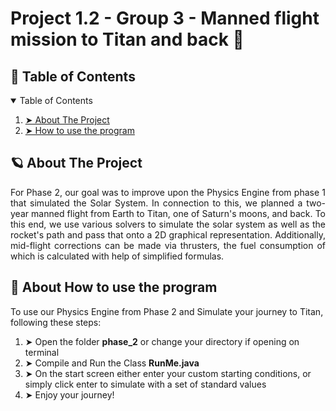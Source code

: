 # Project 1.2 - Group 3 - Manned flight mission to Titan and back 🚀

<!-- TABLE OF CONTENTS -->
<h2 id="table-of-contents"> 📖 Table of Contents</h2>

<details open="open">
  <summary>Table of Contents</summary>
  <ol>
    <li><a href="#about-the-project"> ➤ About The Project</a></li>
    <li><a href="#how-to-use-the-program"> ➤ How to use the program</a></li>
    </ol>
</details>
  
<!-- ABOUT THE PROJECT -->
<h2 id="about-the-project"> 🪐 About The Project</h2>
  
<p align="justify"> 
  For Phase 2, our goal was to improve upon the Physics Engine from phase 1 that simulated the Solar System. In connection to this, we planned a two-year manned flight from Earth to Titan, one of Saturn's moons, and back. To this end, we use various solvers to simulate the solar system as well as the rocket's path and pass that onto a 2D graphical representation. Additionally, mid-flight corrections can be made via thrusters, the fuel consumption of which is calculated with help of simplified formulas.


<!-- HOW TO USE THE PROGRAMM -->
<h2 id="how-to-use-the-program"> 💾 About How to use the program</h2>
  To use our Physics Engine from Phase 2 and Simulate your journey to Titan, following these steps:
<p align="justify"> 
   <ol>
    <li> ➤ Open the folder <strong>phase_2</strong> or change your directory if opening on terminal
    <li> ➤ Compile and Run the Class  <strong>RunMe.java</strong>
    <li> ➤ On the start screen either enter your custom starting conditions, or simply click enter to simulate with a set of standard values
    <li> ➤ Enjoy your journey!
  </ol>
  </p>
